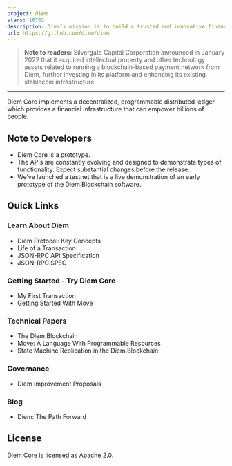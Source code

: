 ```yaml
---
project: diem
stars: 16702
description: Diem’s mission is to build a trusted and innovative financial network that empowers people and businesses around the world.
url: https://github.com/diem/diem
---
```


> **Note to readers:** Silvergate Capital Corporation announced in January 2022 that it acquired intellectual property and other technology assets related to running a blockchain-based payment network from Diem, further investing in its platform and enhancing its existing stablecoin infrastructure.

* * *

Diem Core implements a decentralized, programmable distributed ledger which provides a financial infrastructure that can empower billions of people.

Note to Developers
------------------

-   Diem Core is a prototype.
-   The APIs are constantly evolving and designed to demonstrate types of functionality. Expect substantial changes before the release.
-   We’ve launched a testnet that is a live demonstration of an early prototype of the Diem Blockchain software.

Quick Links
-----------

### Learn About Diem

-   Diem Protocol: Key Concepts
-   Life of a Transaction
-   JSON-RPC API Specification
-   JSON-RPC SPEC

### Getting Started - Try Diem Core

-   My First Transaction
-   Getting Started With Move

### Technical Papers

-   The Diem Blockchain
-   Move: A Language With Programmable Resources
-   State Machine Replication in the Diem Blockchain

### Governance

-   Diem Improvement Proposals

### Blog

-   Diem: The Path Forward

License
-------

Diem Core is licensed as Apache 2.0.
